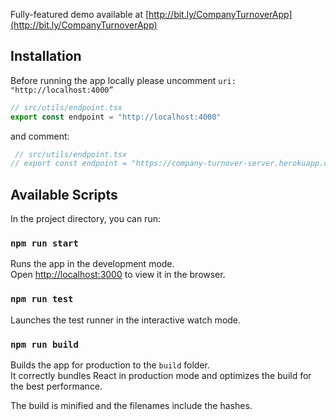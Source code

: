 Fully-featured demo available at [http://bit.ly/CompanyTurnoverApp](http://bit.ly/CompanyTurnoverApp)

## Installation
Before running the app locally please uncomment `uri: "http://localhost:4000”`
```typescript
// src/utils/endpoint.tsx
export const endpoint = "http://localhost:4000"
```
and comment:
```typescript
 // src/utils/endpoint.tsx
// export const endpoint = "https://company-turnover-server.herokuapp.com/"
```

## Available Scripts

In the project directory, you can run:

### `npm run start`

Runs the app in the development mode.<br>
Open [http://localhost:3000](http://localhost:3000) to view it in the browser.

### `npm run test`

Launches the test runner in the interactive watch mode.<br>

### `npm run build`

Builds the app for production to the `build` folder.<br>
It correctly bundles React in production mode and optimizes the build for the best performance.

The build is minified and the filenames include the hashes.<br>
